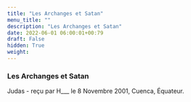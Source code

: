 ```yaml
---
title: "Les Archanges et Satan"
menu_title: ""
description: "Les Archanges et Satan"
date: 2022-06-01 06:00:01+00:79
draft: False
hidden: True
weight:
---
```

### Les Archanges et Satan

Judas - reçu par H___  le 8 Novembre 2001, Cuenca, Équateur.



